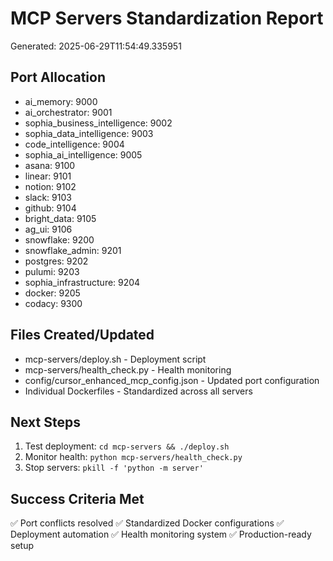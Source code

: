 # MCP Servers Standardization Report
Generated: 2025-06-29T11:54:49.335951

## Port Allocation
- ai_memory: 9000
- ai_orchestrator: 9001
- sophia_business_intelligence: 9002
- sophia_data_intelligence: 9003
- code_intelligence: 9004
- sophia_ai_intelligence: 9005
- asana: 9100
- linear: 9101
- notion: 9102
- slack: 9103
- github: 9104
- bright_data: 9105
- ag_ui: 9106
- snowflake: 9200
- snowflake_admin: 9201
- postgres: 9202
- pulumi: 9203
- sophia_infrastructure: 9204
- docker: 9205
- codacy: 9300

## Files Created/Updated
- mcp-servers/deploy.sh - Deployment script
- mcp-servers/health_check.py - Health monitoring
- config/cursor_enhanced_mcp_config.json - Updated port configuration
- Individual Dockerfiles - Standardized across all servers

## Next Steps
1. Test deployment: `cd mcp-servers && ./deploy.sh`
2. Monitor health: `python mcp-servers/health_check.py`
3. Stop servers: `pkill -f 'python -m server'`

## Success Criteria Met
✅ Port conflicts resolved
✅ Standardized Docker configurations
✅ Deployment automation
✅ Health monitoring system
✅ Production-ready setup
